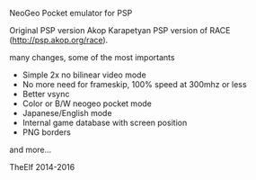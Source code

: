 NeoGeo Pocket emulator for PSP

Original PSP version Akop Karapetyan PSP version of RACE (http://psp.akop.org/race).



many changes, some of the most importants


- Simple 2x no bilinear video mode
- No more need for frameskip, 100% speed at 300mhz or less
- Better vsync
- Color or B/W neogeo pocket mode
- Japanese/English mode
- Internal game database with screen position
- PNG borders

and more...



TheElf 2014-2016

